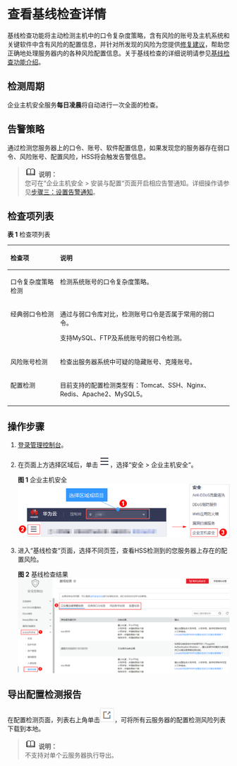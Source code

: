 # 查看基线检查详情<a name="hss_01_0146"></a>

基线检查功能将主动检测主机中的口令复杂度策略，含有风险的账号及主机系统和关键软件中含有风险的配置信息，并针对所发现的风险为您提供[修复建议](基线检查风险项修复建议.md)，帮助您正确地处理服务器内的各种风险配置信息。关于基线检查的详细说明请参见[基线检查功能介绍](https://support.huaweicloud.com/productdesc-hss/hss_01_0010.html#section3)。

## 检测周期<a name="section1227135591619"></a>

企业主机安全服务**每日凌晨**将自动进行一次全面的检查。

## 告警策略<a name="section1656995981613"></a>

通过检测您服务器上的口令、账号、软件配置信息，如果发现您的服务器存在弱口令、风险账号、配置风险，HSS将会触发告警信息。

>![](public_sys-resources/icon-note.gif) **说明：**   
>您可在“企业主机安全  \>  安装与配置“页面开启相应告警通知。详细操作请参见[步骤三：设置告警通知](步骤三-设置告警通知.md)。  

## 检查项列表<a name="section3696241133714"></a>

**表 1**  检查项列表

<a name="table1719118386"></a>
<table><thead align="left"><tr id="row172016143817"><th class="cellrowborder" valign="top" width="22.3%" id="mcps1.2.3.1.1"><p id="p7208143820"><a name="p7208143820"></a><a name="p7208143820"></a>检查项</p>
</th>
<th class="cellrowborder" valign="top" width="77.7%" id="mcps1.2.3.1.2"><p id="p112012193811"><a name="p112012193811"></a><a name="p112012193811"></a>说明</p>
</th>
</tr>
</thead>
<tbody><tr id="row22020110381"><td class="cellrowborder" valign="top" width="22.3%" headers="mcps1.2.3.1.1 "><p id="p42010118383"><a name="p42010118383"></a><a name="p42010118383"></a>口令复杂度策略检测</p>
</td>
<td class="cellrowborder" valign="top" width="77.7%" headers="mcps1.2.3.1.2 "><p id="p1523910383"><a name="p1523910383"></a><a name="p1523910383"></a>检测系统账号的口令复杂度策略。</p>
</td>
</tr>
<tr id="row55791310384"><td class="cellrowborder" valign="top" width="22.3%" headers="mcps1.2.3.1.1 "><p id="p10587130385"><a name="p10587130385"></a><a name="p10587130385"></a>经典弱口令检测</p>
</td>
<td class="cellrowborder" valign="top" width="77.7%" headers="mcps1.2.3.1.2 "><p id="p49162985410"><a name="p49162985410"></a><a name="p49162985410"></a>通过与弱口令库对比，检测账号口令是否属于常用的弱口令。</p>
<p id="p145816135380"><a name="p145816135380"></a><a name="p145816135380"></a>支持MySQL、FTP及系统账号的弱口令检测。</p>
</td>
</tr>
<tr id="row192318118382"><td class="cellrowborder" valign="top" width="22.3%" headers="mcps1.2.3.1.1 "><p id="p19236113816"><a name="p19236113816"></a><a name="p19236113816"></a>风险账号检测</p>
</td>
<td class="cellrowborder" valign="top" width="77.7%" headers="mcps1.2.3.1.2 "><p id="p924111133819"><a name="p924111133819"></a><a name="p924111133819"></a>检查出服务器系统中可疑的隐藏账号、克隆账号。</p>
</td>
</tr>
<tr id="row324161113814"><td class="cellrowborder" valign="top" width="22.3%" headers="mcps1.2.3.1.1 "><p id="p4241214389"><a name="p4241214389"></a><a name="p4241214389"></a>配置检测</p>
</td>
<td class="cellrowborder" valign="top" width="77.7%" headers="mcps1.2.3.1.2 "><p id="p1243163814"><a name="p1243163814"></a><a name="p1243163814"></a>目前支持的配置检测类型有：Tomcat、SSH、Nginx、Redis、Apache2、MySQL5。</p>
</td>
</tr>
</tbody>
</table>

## 操作步骤<a name="section648473011342"></a>

1.  [登录管理控制台](https://console.huaweicloud.com)。
2.  在页面上方选择区域后，单击![](figures/icon-servicelist.png)，选择“安全  \>  企业主机安全“。

    **图 1**  企业主机安全<a name="hss_01_0229_fig1271516227232"></a>  
    ![](figures/企业主机安全.png "企业主机安全")

3.  进入“基线检查“页面，选择不同页签，查看HSS检测到的您服务器上存在的配置风险。

    **图 2**  基线检查结果<a name="fig06833531713"></a>  
    ![](figures/基线检查结果.png "基线检查结果")


## 导出配置检测报告<a name="section13324101717479"></a>

在配置检测页面，列表右上角单击![](figures/icon_hss_export.png)，可将所有云服务器的配置检测风险列表下载到本地。

>![](public_sys-resources/icon-note.gif) **说明：**   
>不支持对单个云服务器执行导出。  

